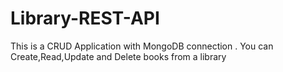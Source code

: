 # Library-REST-API
This is a CRUD Application with MongoDB connection . You can Create,Read,Update and Delete books from a library
